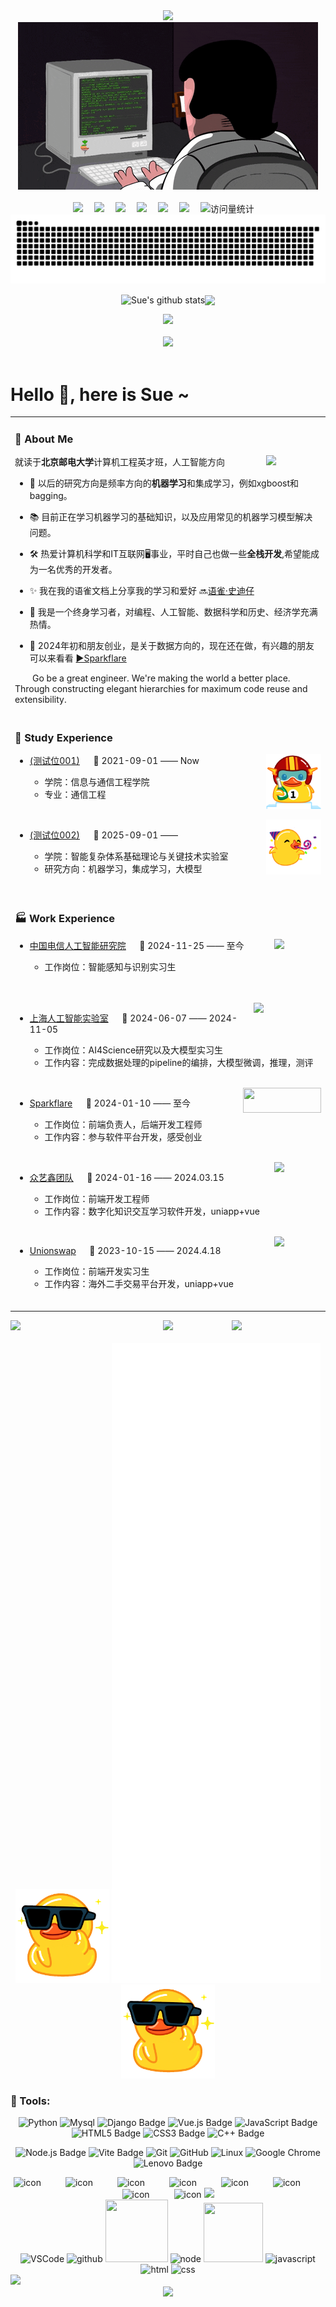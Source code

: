 <div align="center">

  <!-- dynamic typing effect 动态打字效果 -->
  <div>
    <a href="http://sue.sparkflare.cn/views/personal-introduction.html" target="_blank">
      <img src="https://readme-typing-svg.demolab.com?font=Fira+Code&pause=1000&width=435&lines=I'm Jiang, welcome here!&center=true&size=27" />
    </a>
  </div>

  <!-- knock code pictures 敲代码的图片 -->
  <picture>
    <source media="(prefers-color-scheme: dark)" srcset="assets/images/coding.gif" />
    <source media="(prefers-color-scheme: light)" srcset="assets/images/developer.svg" height="225px" />
    <img src="assets/images/coding.gif" />
  </picture>

  <!-- for beauty 留个空行好看点 -->
  <div>&nbsp;</div>
  
  <!-- profile logo 个人资料徽标 -->
  <div>
    <a href="http://sue.sparkflare.cn" target="_blank"><img src="https://img.shields.io/badge/Website-个人网站-rgb(170, 220, 245)" /></a>&emsp;
    <a href="https://www.xiaohongshu.com" target="_blank"><img src="https://img.shields.io/badge/Xiaoghongshu-小红书-rgb(255, 36, 66)" /></a>&emsp;
    <a href="https://www.yuque.com" target="_blank"><img src="https://img.shields.io/badge/Yuque-语雀-rgb(49, 204, 121)" /></a>&emsp;
    <a href="https://space.bilibili.com" target="_blank"><img src="https://img.shields.io/badge/Bilibili-B站-ff69b4" /></a>&emsp;
    <a href="http://sue.sparkflare.cn" target="_blank"><img src="https://img.shields.io/badge/Poems-我写的诗-rgb(225, 224, 199)" /></a>&emsp;
    <a href="http:" target="_blank"><img src="https://img.shields.io/badge/Sparkflare-星火-rgb(227, 52, 43)" /></a>&emsp;
    <!-- visitor -->
    <img src="https://komarev.com/ghpvc/?username=buptsdz&color=ff69b4" alt="访问量统计" />&emsp;
    <!-- wakatime -->
    <!-- <a href="https://wakatime.com/@buptsdz"><img src="https://wakatime.com/badge/user/42d0678c-368b-448b-9a77-5d21c5b55352.svg"/></a> -->
  </div>
  
  <!-- 活跃贪吃蛇 -->
  <picture>
    <source media="(prefers-color-scheme: dark)" srcset="https://raw.githubusercontent.com/buptsdz/buptsdz/output/github-contribution-grid-snake-dark.svg">
    <source media="(prefers-color-scheme: light)" srcset="https://raw.githubusercontent.com/buptsdz/buptsdz/output/github-contribution-grid-snake.svg">
    <img alt="github contribution grid snake animation" src="https://raw.githubusercontent.com/buptsdz/buptsdz/output/github-contribution-grid-snake.svg">
  </picture>
  
  <!-- 个人信息统计 -->
  <img align="center" src="https://github-readme-stats.vercel.app/api?username=buptsdz&show_icons=true&hide_border=true" alt="Sue's github stats" /><img align="center" src="https://github-readme-stats.vercel.app/api/top-langs/?username=buptsdz&layout=compact&theme=buefy&hide_border=true" />
  
  
  <!-- 活跃折线图 -->
  <picture>
  <source media="(prefers-color-scheme: dark)" srcset="https://github-readme-activity-graph.vercel.app/graph?username=buptsdz&theme=xcode&bg_color=FF000000&hide_border=true" />
  <source media="(prefers-color-scheme: light)" srcset="https://github-readme-activity-graph.vercel.app/graph?username=buptsdz&theme=xcode&bg_color=FF000000&color=000000&hide_border=true" />
  <img src="https://github-readme-activity-graph.vercel.app/graph?username=buptsdz&theme=xcode&bg_color=FF000000&hide_border=true" />
  </picture>
  
  <div>&nbsp;</div>
  
  <!-- GitHub 奖杯🏆 -->
  <div><img src="https://github-profile-trophy.vercel.app/?username=buptsdz&theme=gruvbox&row=1&column=7&no-frame=true&no-bg=true" /><br/></div>

</div>

<div>&nbsp;</div>

# Hello 👋, here is Sue ~

<table>
<!-- 个人介绍 -->
<tr><td>

### 🤺 About Me
<img align="right" width="88" src="https://cdn.jsdelivr.net/gh/buptsdz/buptsdz/assets/images/computer.png" />

就读于**北京邮电大学**计算机工程英才班，人工智能方向

- 🌱 以后的研究方向是频率方向的**机器学习**和集成学习，例如xgboost和bagging。

- 📚 目前正在学习机器学习的基础知识，以及应用常见的机器学习模型解决问题。

- 🛠️ 热爱计算机科学和IT互联网🖥️事业，平时自己也做一些**全栈开发**,希望能成为一名优秀的开发者。

- ✨ 我在我的语雀文档上分享我的学习和爱好 🔜<a href="https://www.yuque.com/u39067637" target="_blank">语雀·史迪仔</a>

- 🤔 我是一个终身学习者，对编程、人工智能、数据科学和历史、经济学充满热情。

- 👥 2024年初和朋友创业，是关于数据方向的，现在还在做，有兴趣的朋友可以来看看 <a href="http://www.sparkflare.cn" target="_blank">▶️Sparkflare</a>

<p>&emsp;&emsp;Go be a great engineer. We're making the world a better place. Through constructing elegant hierarchies for maximum code reuse and extensibility.</p

</td></tr>

<!-- 就读经历 -->
<tr><td>

### 🏢 Study Experience
<img align="right" width="88" src="/assets/images/32.gif"/>

  - [(测试位001)](https://www.bupt.edu.cn/) &emsp; 📌 2021-09-01 —— Now

    - 学院：信息与通信工程学院
    - 专业：通信工程
  
<div>&nbsp;</div>

<img align="right" width="88" src="/assets/images/40.gif" />

  - [(测试位002)](https://www.fdu.edu.cn/) &emsp; 📌 2025-09-01 —— 

    - 学院：智能复杂体系基础理论与关键技术实验室
    - 研究方向：机器学习，集成学习，大模型

<div>&nbsp;</div>
</td></tr>

<!-- 工作经历 -->
<tr><td>

### 🏭 Work Experience
<img align="right" width="75" src="https://cdn.jsdelivr.net/gh/buptsdz/buptsdz/assets/images/dianxin.png" />

- [中国电信人工智能研究院](http://www.chinatelecom.com.cn/) &emsp; 📌 2024-11-25 —— 至今

  - 工作岗位：智能感知与识别实习生

<div>&nbsp;</div>
<div>&nbsp;</div>

<img align="right" width="108" src="https://cdn.jsdelivr.net/gh/buptsdz/buptsdz/assets/images/pjlab.png" />

- [上海人工智能实验室](https://www.shlab.org.cn/) &emsp; 📌 2024-06-07 —— 2024-11-05

  - 工作岗位：AI4Science研究以及大模型实习生
  - 工作内容：完成数据处理的pipeline的编排，大模型微调，推理，测评

<div>&nbsp;</div>

<img align="right" height="40" width="125" src="https://cdn.jsdelivr.net/gh/buptsdz/buptsdz/assets/images/sparkflare.png" />

- [Sparkflare](http://www.sparkflare.cn/) &emsp; 📌 2024-01-10 —— 至今

  - 工作岗位：前端负责人，后端开发工程师
  - 工作内容：参与软件平台开发，感受创业

<div>&nbsp;</div>

<img align="right" width="75" src="/assets/images/rusheng.png"/>

- [众艺鑫团队](https://mp.weixin.qq.com/s/isj3AT4irFgKDtVh550P4Q) &emsp; 📌 2024-01-16 —— 2024.03.15

  - 工作岗位：前端开发工程师
  - 工作内容：数字化知识交互学习软件开发，uniapp+vue

<div>&nbsp;</div>

<img align="right" width="75" src="/assets/images/unionswap.png"/>

- [Unionswap](http://www.unionswap.cn/) &emsp; 📌 2023-10-15 —— 2024.4.18

  - 工作岗位：前端开发实习生
  - 工作内容：海外二手交易平台开发，uniapp+vue

<div>&nbsp;</div>
</td></tr>
</table>



<!-- github-readme-streak-stats 连续提交代码天数记录 -->
<div align="center">
    <img align="left" width="150" src="https://cdn.jsdelivr.net/gh/buptsdz/buptsdz/assets/images/left.png" />
    <picture>
      <source aligh="center" media="(prefers-color-scheme: dark)" srcset="https://github-readme-streak-stats.herokuapp.com/?user=buptsdz&theme=dark&hide_border=true" />
      <source aligh="center" media="(prefers-color-scheme: light)" srcset="https://github-readme-streak-stats.herokuapp.com/?user=buptsdz&theme=light&hide_border=true" />
      <img aligh="center" src="https://github-readme-streak-stats.herokuapp.com/?user=buptsdz&theme=dark&hide_border=true" />
    </picture>
    <img align="right" width="150"  src="https://cdn.jsdelivr.net/gh/buptsdz/buptsdz/assets/images/right.png" />
    <div>&nbsp;</div>
    <!-- metrics -->
    <img width="150" src="/assets/images/cxyduck.gif"/>
    <img src="/github-metrics.svg">
    <img width="150" src="/assets/images/cxyduck.gif">
</div>

### 🧰 Tools:
<!--  skill badge 技能徽章 -->
<div align="center">

![Python](https://img.shields.io/badge/Python-6DB33F?logo=python&logoColor=fff&style=flat) ![Mysql](https://img.shields.io/badge/Mysql-47A248?logo=mysql&logoColor=fff&style=flat) ![Django Badge](https://img.shields.io/badge/Django-092E20?logo=django&logoColor=fff&style=flat) ![Vue.js Badge](https://img.shields.io/badge/Vue.js-4FC08D?logo=vuedotjs&logoColor=fff&style=flat)  ![JavaScript Badge](https://img.shields.io/badge/JavaScript-F7DF1E?logo=javascript&logoColor=000&style=flat) ![HTML5 Badge](https://img.shields.io/badge/HTML5-E34F26?logo=html5&logoColor=fff&style=flat) ![CSS3 Badge](https://img.shields.io/badge/CSS3-1572B6?logo=css3&logoColor=fff&style=flat) ![C++ Badge](https://img.shields.io/badge/C%2B%2B-00599C?logo=cplusplus&logoColor=fff&style=flat)

![Node.js Badge](https://img.shields.io/badge/Node.js-393?logo=nodedotjs&logoColor=fff&style=flat) ![Vite Badge](https://img.shields.io/badge/Vite-646CFF?logo=vite&logoColor=fff&style=flat) ![Git](https://img.shields.io/badge/-Git-FCC624?style=flat-square&logo=git) ![GitHub](https://img.shields.io/badge/-GitHub-pink?style=flat-square&logo=github) ![Linux](https://img.shields.io/badge/Linux-FCC624?style=style=flat-square&logo=linux&logoColor=black) ![Google Chrome](https://img.shields.io/badge/Chrome-4285F4?style=flat-square&logo=GoogleChrome&logoColor=white) ![Lenovo Badge](https://img.shields.io/badge/Lenovo-E2231A?logo=lenovo&logoColor=fff&style=flat)

</div>

<div align="center">
  <!-- svg动图 -->
  <img src="https://techstack-generator.vercel.app/js-icon.svg" alt="icon" width="65" style="width: 65px; height: 65px; margin-right:35px; margin-bottom: 0px;" />
  <img src="https://techstack-generator.vercel.app/docker-icon.svg" alt="icon" width="65" style="width: 65px; height: 65px; margin-right: 35px; margin-bottom: 0px;" /> 
    <img src="https://techstack-generator.vercel.app/mysql-icon.svg" alt="icon" width="65" style="width: 65px; height: 65px; margin-right: 35px; margin-bottom: 0px;" />
  <img src="https://techstack-generator.vercel.app/nginx-icon.svg" alt="icon" width="65" style="width: 65px; height: 65px; margin-right: 35px; margin-bottom: 0px;" />
  <img src="https://techstack-generator.vercel.app/django-icon.svg" alt="icon" width="65" style="width: 65px; height: 65px; margin-right: 35px; margin-bottom: 0px;" />
  <img src="https://techstack-generator.vercel.app/webpack-icon.svg" alt="icon" width="65" style="width: 65px; height: 65px; margin-right: 35px; margin-bottom: 0px;" />
  <img src="https://techstack-generator.vercel.app/eslint-icon.svg" alt="icon" width="65" style="width: 65px; height: 65px; margin-right: 35px; margin-bottom: 0px;" />
  <img src="https://techstack-generator.vercel.app/java-icon.svg" alt="icon" width="65" style="width: 65px; height: 65px; margin-right: 0px; margin-bottom: 0px;" />
  
  <!-- svg静态图 -->
  <img src="https://skillicons.dev/icons?i=git,postman,anaconda,pycharm,webstorm,linux,ubuntu,gmail,unity,mongodb,c,cpp"/>
</div>

<!-- Gif -->
<div align="center">
  <img alt="VSCode" src="https://i.giphy.com/media/IdyAQJVN2kVPNUrojM/200.webp" width="100" title="vscode">
  <img alt="github" src="https://i.giphy.com/media/KzJkzjggfGN5Py6nkT/200.webp" width="100" title="github">
  <img height="100" width="100" src="https://cdn.jsdelivr.net/gh/sun0225SUN/sun0225SUN/assets/images/python.webp">
  <img alt="node" src="https://media.giphy.com/media/kdFc8fubgS31b8DsVu/giphy.gif" width="85" title="node">
  <img height="95" width="95" src="https://cdn.jsdelivr.net/gh/sun0225SUN/sun0225SUN/assets/images/vue.webp">
  <img alt="javascript" src="https://media3.giphy.com/media/ln7z2eWriiQAllfVcn/200w.webp" width="100" title="javascript">
  <img alt-"html5" src="https://media.giphy.com/media/XAxylRMCdpbEWUAvr8/giphy.gif" width="100" title="html">
  <img alt="css" src="https://media.giphy.com/media/fsEaZldNC8A1PJ3mwp/giphy.gif" width="100" title="css">
</div>

<!-- profile-3d-contrib 3D 贡献图-->
<picture>
  <source media="(prefers-color-scheme: dark)" srcset="https://cdn.jsdelivr.net/gh/buptsdz/buptsdz/profile-3d-contrib/profile-night-rainbow.svg" />
  <source media="(prefers-color-scheme: light)" srcset="https://cdn.jsdelivr.net/gh/buptsdz/buptsdz/profile-3d-contrib/profile-gitblock.svg" />
  <img src="https://cdn.jsdelivr.net/gh/buptsdz/buptsdz/profile-3d-contrib/profile-night-rainbow.svg" />
</picture>


<div align="center">
  <img src="https://cdn.jsdelivr.net/gh/buptsdz/buptsdz/assets/images/icon.png" />
</div>

<!--
**buptsdz/buptsdz** is a ✨ _special_ ✨ repository because its `README.md` (this file) appears on your GitHub profile.

Here are some ideas to get you started:

- 🔭 I’m currently working on ...
- 🌱 I’m currently learning ...
- 👯 I’m looking to collaborate on ...
- 🤔 I’m looking for help with ...
- 💬 Ask me about ...
- 📫 How to reach me: ...
- 😄 Pronouns: ...
- ⚡ Fun fact: ...
-->
